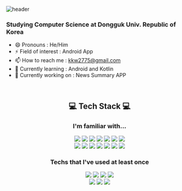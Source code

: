 ![header](https://capsule-render.vercel.app/api?type=Waving&color=gradient&height=250&section=header&text=Hi,%20I'm%20KWANWOO%20👋&fontSize=30)
### Studying Computer Science at Dongguk Univ. Republic of Korea
- 😄 Pronouns : He/Him
- ⚡ Field of interest : Android App
- 📫 How to reach me : kkw2775@gmail.com
- 🌱 Currently learning : Android and Kotlin
- 🔭 Currently working on : News Summary APP

</br>
<h2 align='center'>💻 Tech Stack 💻</h2>
<p align="center" vertical-align='center'>
<h3 align="center">I'm familiar with...</h3>
<p align="center">
<img src='https://img.shields.io/badge/Kotlin-7F52FF?style=for-the-badge&logo=Kotlin&nbspAccess&logoColor=white'/></t></t>
<img src='https://img.shields.io/badge/Java-F89820?style=for-the-badge&logo=java&logoColor=white'/></t></t>
<img src='https://img.shields.io/badge/Python-306998?style=for-the-badge&logo=python&logoColor=white'/></t></t>
<img src='https://img.shields.io/badge/C++-452170?style=for-the-badge&logo=cplusplus&logoColor=white'/></t></t>
<img src='https://img.shields.io/badge/C-A8B9CC?style=for-the-badge&logo=c&logoColor=white'/></t></t>
<img src='https://img.shields.io/badge/Dart-0175C2?style=for-the-badge&logo=Dart&logoColor=white'/></t></t>
<img src='https://img.shields.io/badge/Flutter-54C5F8?style=for-the-badge&logo=flutter&logoColor=white'/></br>
<img src='https://img.shields.io/badge/JavaScript-yellow?style=for-the-badge&logo=javascript&logoColor=white'/></t></t>
<img src='https://img.shields.io/badge/HTML-E34F26?style=for-the-badge&logo=HTML5&logoColor=white'/></t></t>
<img src='https://img.shields.io/badge/CSS-0B3861?style=for-the-badge&logo=CSS3&logoColor=white'/></t></t>
<img src='https://img.shields.io/badge/Firebase-FFCA28?style=for-the-badge&logo=Firebase&logoColor=white'/></t></t>
<img src='https://img.shields.io/badge/AWS-232F3E?style=for-the-badge&logo=Amazon&nbspAWS&logoColor=white'/></t></t>
<img src='https://img.shields.io/badge/Oracle-F80000?style=for-the-badge&logo=Oracle&logoColor=white'/></t></t>
<img src='https://img.shields.io/badge/MySQL-4479A1?style=for-the-badge&logo=MySQL&logoColor=white'/></t></t>
</p>

<h3 align="center">Techs that I've used at least once</h3>
<p align="center">
<img src='https://img.shields.io/badge/React-61DAFB?style=for-the-badge&logo=React&logoColor=white'/></t></t>
<img src='https://img.shields.io/badge/Vue.js-4FC08D?style=for-the-badge&logo=Vue.js&nbspAccess&logoColor=white'/></t></t>
<img src='https://img.shields.io/badge/Django-092E20?style=for-the-badge&logo=Django&logoColor=white'/></t></t>
<img src='https://img.shields.io/badge/Node.js-339933?style=for-the-badge&logo=Node.js&logoColor=white'/></br>
<img src='https://img.shields.io/badge/SQLite-003B57?style=for-the-badge&logo=SQLite&logoColor=white'/></t></t>
<img src='https://img.shields.io/badge/TensorFlow-FF6F00?style=for-the-badge&logo=TensorFlow&logoColor=white'/></t></t>
<img src='https://img.shields.io/badge/OpenCV-5C3EE8?style=for-the-badge&logo=OpenCV&logoColor=white'/>
</p>
</p>
